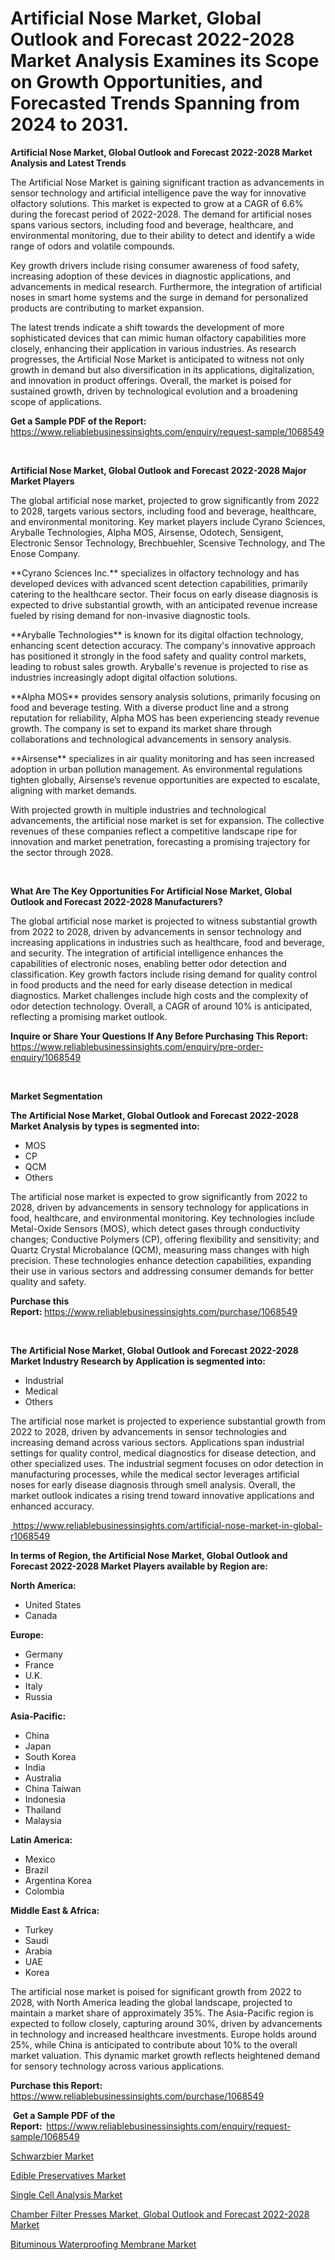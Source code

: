 <p><h1>Artificial Nose Market, Global Outlook and Forecast 2022-2028 Market Analysis Examines its Scope on Growth Opportunities, and Forecasted Trends Spanning from 2024 to 2031.</h1></p><p><strong>Artificial Nose Market, Global Outlook and Forecast 2022-2028 Market Analysis and Latest Trends</strong></p>
<p><p>The Artificial Nose Market is gaining significant traction as advancements in sensor technology and artificial intelligence pave the way for innovative olfactory solutions. This market is expected to grow at a CAGR of 6.6% during the forecast period of 2022-2028. The demand for artificial noses spans various sectors, including food and beverage, healthcare, and environmental monitoring, due to their ability to detect and identify a wide range of odors and volatile compounds.</p><p>Key growth drivers include rising consumer awareness of food safety, increasing adoption of these devices in diagnostic applications, and advancements in medical research. Furthermore, the integration of artificial noses in smart home systems and the surge in demand for personalized products are contributing to market expansion. </p><p>The latest trends indicate a shift towards the development of more sophisticated devices that can mimic human olfactory capabilities more closely, enhancing their application in various industries. As research progresses, the Artificial Nose Market is anticipated to witness not only growth in demand but also diversification in its applications, digitalization, and innovation in product offerings. Overall, the market is poised for sustained growth, driven by technological evolution and a broadening scope of applications.</p></p>
<p><strong>Get a Sample PDF of the Report:&nbsp;</strong> <a href="https://www.reliablebusinessinsights.com/enquiry/request-sample/1068549">https://www.reliablebusinessinsights.com/enquiry/request-sample/1068549</a></p>
<p>&nbsp;</p>
<p><strong>Artificial Nose Market, Global Outlook and Forecast 2022-2028 Major Market Players</strong></p>
<p><p>The global artificial nose market, projected to grow significantly from 2022 to 2028, targets various sectors, including food and beverage, healthcare, and environmental monitoring. Key market players include Cyrano Sciences, Aryballe Technologies, Alpha MOS, Airsense, Odotech, Sensigent, Electronic Sensor Technology, Brechbuehler, Scensive Technology, and The Enose Company.</p><p>**Cyrano Sciences Inc.** specializes in olfactory technology and has developed devices with advanced scent detection capabilities, primarily catering to the healthcare sector. Their focus on early disease diagnosis is expected to drive substantial growth, with an anticipated revenue increase fueled by rising demand for non-invasive diagnostic tools.</p><p>**Aryballe Technologies** is known for its digital olfaction technology, enhancing scent detection accuracy. The company's innovative approach has positioned it strongly in the food safety and quality control markets, leading to robust sales growth. Aryballe's revenue is projected to rise as industries increasingly adopt digital olfaction solutions.</p><p>**Alpha MOS** provides sensory analysis solutions, primarily focusing on food and beverage testing. With a diverse product line and a strong reputation for reliability, Alpha MOS has been experiencing steady revenue growth. The company is set to expand its market share through collaborations and technological advancements in sensory analysis.</p><p>**Airsense** specializes in air quality monitoring and has seen increased adoption in urban pollution management. As environmental regulations tighten globally, Airsense’s revenue opportunities are expected to escalate, aligning with market demands.</p><p>With projected growth in multiple industries and technological advancements, the artificial nose market is set for expansion. The collective revenues of these companies reflect a competitive landscape ripe for innovation and market penetration, forecasting a promising trajectory for the sector through 2028.</p></p>
<p>&nbsp;</p>
<p><strong>What Are The Key Opportunities For Artificial Nose Market, Global Outlook and Forecast 2022-2028 Manufacturers?</strong></p>
<p><p>The global artificial nose market is projected to witness substantial growth from 2022 to 2028, driven by advancements in sensor technology and increasing applications in industries such as healthcare, food and beverage, and security. The integration of artificial intelligence enhances the capabilities of electronic noses, enabling better odor detection and classification. Key growth factors include rising demand for quality control in food products and the need for early disease detection in medical diagnostics. Market challenges include high costs and the complexity of odor detection technology. Overall, a CAGR of around 10% is anticipated, reflecting a promising market outlook.</p></p>
<p><strong>Inquire or Share Your Questions If Any Before Purchasing This Report:</strong> <a href="https://www.reliablebusinessinsights.com/enquiry/pre-order-enquiry/1068549">https://www.reliablebusinessinsights.com/enquiry/pre-order-enquiry/1068549</a></p>
<p>&nbsp;</p>
<p><strong>Market Segmentation</strong></p>
<p><strong>The Artificial Nose Market, Global Outlook and Forecast 2022-2028 Market Analysis by types is segmented into:</strong></p>
<p><ul><li>MOS</li><li>CP</li><li>QCM</li><li>Others</li></ul></p>
<p><p>The artificial nose market is expected to grow significantly from 2022 to 2028, driven by advancements in sensory technology for applications in food, healthcare, and environmental monitoring. Key technologies include Metal-Oxide Sensors (MOS), which detect gases through conductivity changes; Conductive Polymers (CP), offering flexibility and sensitivity; and Quartz Crystal Microbalance (QCM), measuring mass changes with high precision. These technologies enhance detection capabilities, expanding their use in various sectors and addressing consumer demands for better quality and safety.</p></p>
<p><strong>Purchase this Report:&nbsp;</strong><a href="https://www.reliablebusinessinsights.com/purchase/1068549">https://www.reliablebusinessinsights.com/purchase/1068549</a></p>
<p>&nbsp;</p>
<p><strong>The Artificial Nose Market, Global Outlook and Forecast 2022-2028 Market Industry Research by Application is segmented into:</strong></p>
<p><ul><li>Industrial</li><li>Medical</li><li>Others</li></ul></p>
<p><p>The artificial nose market is projected to experience substantial growth from 2022 to 2028, driven by advancements in sensor technologies and increasing demand across various sectors. Applications span industrial settings for quality control, medical diagnostics for disease detection, and other specialized uses. The industrial segment focuses on odor detection in manufacturing processes, while the medical sector leverages artificial noses for early disease diagnosis through smell analysis. Overall, the market outlook indicates a rising trend toward innovative applications and enhanced accuracy.</p></p>
<p><a href="https://www.reliablebusinessinsights.com/artificial-nose-market-in-global-r1068549">&nbsp;https://www.reliablebusinessinsights.com/artificial-nose-market-in-global-r1068549</a></p>
<p><strong>In terms of Region, the Artificial Nose Market, Global Outlook and Forecast 2022-2028 Market Players available by Region are:</strong></p>
<p>
    <p> <strong> North America: </strong>
        <ul>
            <li>United States</li>
            <li>Canada</li>
        </ul>
        </p> 
    <p> <strong> Europe: </strong>
        <ul>
            <li>Germany</li>
            <li>France</li>
            <li>U.K.</li>
            <li>Italy</li>
            <li>Russia</li>
        </ul>
        </p> 
    <p> <strong> Asia-Pacific: </strong>
        <ul>
            <li>China</li>
            <li>Japan</li>
            <li>South Korea</li>
            <li>India</li>
            <li>Australia</li>
            <li>China Taiwan</li>
            <li>Indonesia</li>
            <li>Thailand</li>
            <li>Malaysia</li>
        </ul>
        </p> 
    <p> <strong> Latin America: </strong>
        <ul>
            <li>Mexico</li>
            <li>Brazil</li>
            <li>Argentina Korea</li>
            <li>Colombia</li>
        </ul>
        </p> 
    <p> <strong> Middle East & Africa: </strong>
        <ul>
            <li>Turkey</li>
            <li>Saudi</li>
            <li>Arabia</li>
            <li>UAE</li>
            <li>Korea</li>
        </ul>
    </p>
    </p>
<p><p>The artificial nose market is poised for significant growth from 2022 to 2028, with North America leading the global landscape, projected to maintain a market share of approximately 35%. The Asia-Pacific region is expected to follow closely, capturing around 30%, driven by advancements in technology and increased healthcare investments. Europe holds around 25%, while China is anticipated to contribute about 10% to the overall market valuation. This dynamic market growth reflects heightened demand for sensory technology across various applications.</p></p>
<p><strong>Purchase this Report: </strong><a href="https://www.reliablebusinessinsights.com/purchase/1068549">https://www.reliablebusinessinsights.com/purchase/1068549</a></p>
<p>&nbsp;<strong>Get a Sample PDF of the Report:&nbsp;&nbsp;</strong><a href="https://www.reliablebusinessinsights.com/enquiry/request-sample/1068549">https://www.reliablebusinessinsights.com/enquiry/request-sample/1068549</a></p>
<p><strong></strong></p>
<p><p><a href="https://www.linkedin.com/pulse/schwarzbier-market-trends-growth-outlook-2024-2031-score-market-8cqse?trackingId=WU2KaCyrRou1cH%2F3rPu8Vg%3D%3D">Schwarzbier Market</a></p><p><a href="https://issuu.com/reportprime-2/docs/edible-preservatives-market-size-20_bfd3b79e99a93e">Edible Preservatives Market</a></p><p><a href="https://medium.com/@soloncarter1929/the-single-cell-analysis-market-has-experienced-impressive-growth-in-recent-years-expanding-its-eda0c39ca786">Single Cell Analysis Market</a></p><p><a href="https://github.com/gailasejs/Market-Research-Report-List-1/blob/main/chamber-filter-presses-market-global-outlook-and-forecast-2022-2028-market.md">Chamber Filter Presses Market, Global Outlook and Forecast 2022-2028 Market</a></p><p><a href="https://issuu.com/reportprime-2/docs/bituminous-waterproofing-membrane-m_543d065ce225d7">Bituminous Waterproofing Membrane Market</a></p></p>